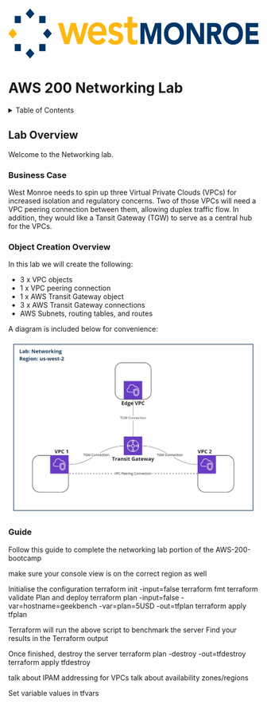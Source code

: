 <!-- PROJECT LOGO -->
<br />
<div align="left">
  <a href="https://github.com/Benwagrez/AWS-200-Bootcamp/">
    <img src="../Setup/images/wmlogo.png" alt="Logo" width="540" height="100">
  </a>
</div>
<h1> AWS 200 Networking Lab </h1>

<!-- TABLE OF CONTENTS -->
<details>
  <summary>Table of Contents</summary>
  <ol>
    <li>
      <a href="#lab-overview">Lab Overview</a>
      <ul>
        <li><a href="#business-case">Business Case</a></li>
        <li><a href="#object-creation-overview">Object Creation Overview</a></li>
        <li><a href="#guide">Guide</a></li>
      </ul>
    </li>
  </ol>
</details>

## Lab Overview

Welcome to the Networking lab. 

### Business Case
West Monroe needs to spin up three Virtual Private Clouds (VPCs) for increased isolation and regulatory concerns. Two of those VPCs will need a VPC peering connection between them, allowing duplex traffic flow. In addition, they would like a Tansit Gateway (TGW) to serve as a central hub for the VPCs.

### Object Creation Overview

In this lab we will create the following:
* 3 x VPC objects
* 1 x VPC peering connection
* 1 x AWS Transit Gateway object
* 3 x AWS Transit Gateway connections
* AWS Subnets, routing tables, and routes

A diagram is included below for convenience:
<div align="center">
<img src="../Setup/images/NetLabDiagram.jpg" alt="Logo">
</div>

### Guide

Follow this guide to complete the networking lab portion of the AWS-200-bootcamp 


make sure your console view is on the correct region as well

 Initialise the configuration
terraform init -input=false
terraform fmt
terraform validate
 Plan and deploy
terraform plan -input=false -var=hostname=geekbench -var=plan=5USD -out=tfplan
terraform apply tfplan

Terraform will run the above script to benchmark the server
Find your results in the Terraform output

 Once finished, destroy the server
terraform plan -destroy -out=tfdestroy
terraform apply tfdestroy

talk about IPAM addressing for VPCs
talk about availability zones/regions

Set variable values in tfvars